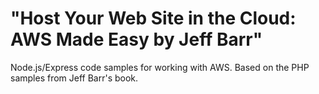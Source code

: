 # "Host Your Web Site in the Cloud: AWS Made Easy by Jeff Barr"

Node.js/Express code samples for working with AWS. Based on the PHP samples from Jeff Barr's book.
